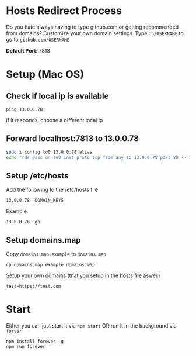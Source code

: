 # Hosts Redirect Process
Do you hate always having to type github.com or getting recommended from domains? Customize your own domain settings. Type `gh/USERNAME` to go to `github.com/USERNAME`

**Default Port**: 7813

# Setup (Mac OS)

## Check if local ip is available
```
ping 13.0.0.78
```
if it responds, choose a different local ip

## Forward localhost:7813 to 13.0.0.78
```bash
sudo ifconfig lo0 13.0.0.78 alias
echo "rdr pass on lo0 inet proto tcp from any to 13.0.0.78 port 80 -> 127.0.0.1 port 7813" | sudo pfctl -ef -
```

## Setup /etc/hosts
Add the following to the /etc/hosts file
```
13.0.0.78  DOMAIN_KEYS
```
Example:
```
13.0.0.78  gh
```

## Setup domains.map
Copy `domains.map.example` to `domains.map`
```
cp domains.map.example domains.map
```

Setup your own domains (that you setup in the hosts file aswell)

```
test=https://test.com
```

# Start
Either you can just start it via `npm start`
OR
run it in the background via `forver`

```
npm install forever -g
npm run forever
```